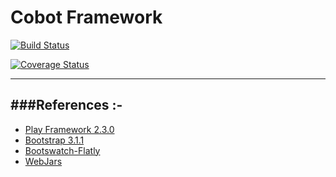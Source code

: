 Cobot Framework
================================================================================================

[![Build Status](https://travis-ci.org/kirillseva/NoBot.svg?branch=master)](https://travis-ci.org/kirillseva/NoBot)

[![Coverage Status](https://coveralls.io/repos/kirillseva/NoBot/badge.png)](https://coveralls.io/r/kirillseva/NoBot)

-----------------------------------------------------------------------
###References :-
-----------------------------------------------------------------------
* [Play Framework 2.3.0](http://www.playframework.com/)
* [Bootstrap 3.1.1](http://getbootstrap.com/css/)
* [Bootswatch-Flatly](http://bootswatch.com/flatly/)
* [WebJars](http://www.webjars.org/)
